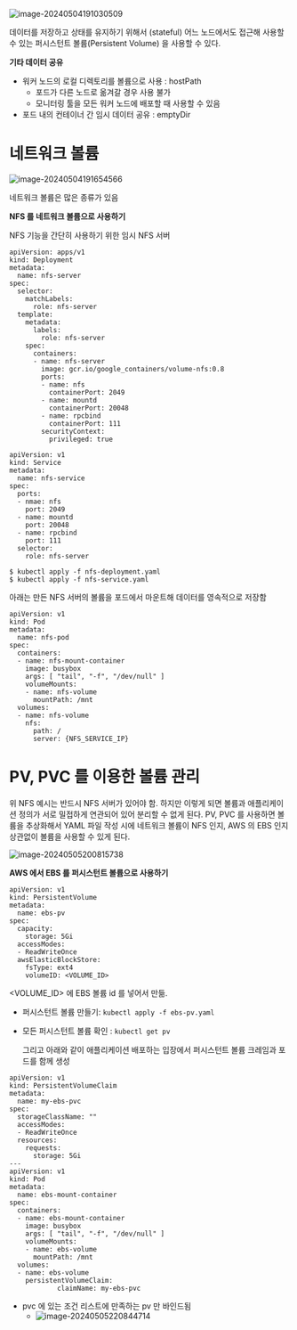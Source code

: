 ![image-20240504191030509](images/9장_퍼시스턴트_볼륨(PV)과_퍼시스턴트_볼륨_클레임(PVC)/image-20240504191030509.png)

  데이터를 저장하고 상태를 유지하기 위해서 (stateful) 어느 노드에서도 접근해 사용할 수 있는 퍼시스턴트 볼륨(Persistent Volume) 을 사용할 수 있다.

**기타 데이터 공유**

- 워커 노드의 로컬 디렉토리를 볼륨으로 사용 : hostPath
  - 포드가 다른 노드로 옮겨갈 경우 사용 불가
  - 모니터링 툴을 모든 워커 노드에 배포할 때 사용할 수 있음
- 포드 내의 컨테이너 간 임시 데이터 공유 : emptyDir

# 네트워크 볼륨

![image-20240504191654566](images/9장_퍼시스턴트_볼륨(PV)과_퍼시스턴트_볼륨_클레임(PVC)/image-20240504191654566.png)

 네트워크 볼륨은 많은 종류가 있음

**NFS 를 네트워크 볼륨으로 사용하기**

  NFS 기능을 간단히 사용하기 위한 임시 NFS 서버

```
apiVersion: apps/v1
kind: Deployment
metadata:
  name: nfs-server
spec:
  selector:
    matchLabels:
      role: nfs-server
  template:
    metadata:
      labels:
        role: nfs-server
    spec:
      containers:
      - name: nfs-server
        image: gcr.io/google_containers/volume-nfs:0.8
        ports:
        - name: nfs
          containerPort: 2049
        - name: mountd
          containerPort: 20048
        - name: rpcbind
          containerPort: 111
        securityContext:
          privileged: true
```

```
apiVersion: v1
kind: Service
metadata:
  name: nfs-service
spec:
  ports:
  - nmae: nfs
    port: 2049
  - name: mountd
    port: 20048
  - name: rpcbind
    port: 111
  selector:
    role: nfs-server
```

```
$ kubectl apply -f nfs-deployment.yaml
$ kubectl apply -f nfs-service.yaml
```

  아래는 만든 NFS 서버의 볼륨을 포드에서 마운트해 데이터를 영속적으로 저장함

```
apiVersion: v1
kind: Pod
metadata:
  name: nfs-pod
spec:
  containers:
  - name: nfs-mount-container
    image: busybox
    args: [ "tail", "-f", "/dev/null" ]
    volumeMounts:
    - name: nfs-volume
      mountPath: /mnt
  volumes:
  - name: nfs-volume
    nfs:
      path: /
      server: {NFS_SERVICE_IP}
```

# PV, PVC 를 이용한 볼륨 관리

  위 NFS 예시는 반드시 NFS 서버가 있어야 함. 하지만 이렇게 되면 볼륨과 애플리케이션 정의가 서로 밀접하게 연관되어 있어 분리할 수 없게 된다. PV, PVC 를 사용하면 볼륨을 추상화해서 YAML 파일 작성 시에 네트워크 볼륨이 NFS 인지, AWS 의 EBS 인지 상관없이 볼륨을 사용할 수 있게 된다.

![image-20240505200815738](images/9장_퍼시스턴트_볼륨(PV)과_퍼시스턴트_볼륨_클레임(PVC)/image-20240505200815738.png)

**AWS 에서 EBS 를 퍼시스턴트 볼륨으로 사용하기**

```
apiVersion: v1
kind: PersistentVolume
metadata:
  name: ebs-pv
spec:
  capacity:
    storage: 5Gi
  accessModes:
  - ReadWriteOnce
  awsElasticBlockStore:
    fsType: ext4
    volumeID: <VOLUME_ID>
```

<VOLUME_ID> 에 EBS 볼륨 id 를 넣어서 만듦.

- 퍼시스턴트 볼륨 만들기: `kubectl apply -f ebs-pv.yaml`
- 모든 퍼시스턴트 볼륨 확인 : `kubectl get pv`

  그리고 아래와 같이 애플리케이션 배포하는 입장에서 퍼시스턴트 볼륨 크레임과 포드를 함께 생성

```
apiVersion: v1
kind: PersistentVolumeClaim
metadata:
  name: my-ebs-pvc
spec:
  storageClassName: ""
  accessModes:
  - ReadWriteOnce
  resources:
    requests:
      storage: 5Gi
---
apiVersion: v1
kind: Pod
metadata:
  name: ebs-mount-container
spec:
  containers:
  - name: ebs-mount-container
    image: busybox
    args: [ "tail", "-f", "/dev/null" ]
    volumeMounts:
    - name: ebs-volume
      mountPath: /mnt
  volumes:
  - name: ebs-volume
    persistentVolumeClaim:
			claimName: my-ebs-pvc
```

- pvc 에 있는 조건 리스트에 만족하는 pv 만 바인드됨
  - ![image-20240505220844714](images/9장_퍼시스턴트_볼륨(PV)과_퍼시스턴트_볼륨_클레임(PVC)/image-20240505220844714.png)